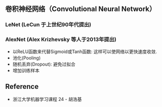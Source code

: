 ## 卷积神经网络（Convolutional Neural Network）
### LeNet (LeCun 于上世纪90年代提出)

### AlexNet (Alex Krizhevsky 等人于2013年提出)
* 以ReLU函数来代替Sigmoid或Tanh函数: 这样可以使网络以更快速度收敛.
* 池化(Pooling)
* 随机丢弃(Dropout): 避免过拟合
* 增加训练样本

## Reference
* 浙江大学机器学习课程 24 - 胡浩基
